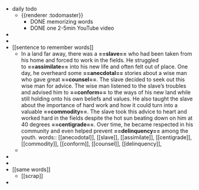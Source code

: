 - daily todo
	- {{renderer :todomaster}}
		- DONE memorizing words
		- DONE one 2-5min YouTube video
-
-
- [[sentence to remember words]]
	- In a land far away, there was a **==slave==** who had been taken from his home and forced to work in the fields. He struggled to **==assimilate==** into his new life and often felt out of place. One day, he overheard some **==anecdotal==** stories about a wise man who gave great **==counsel==**. The slave decided to seek out this wise man for advice. The wise man listened to the slave’s troubles and advised him to **==conform==** to the ways of his new land while still holding onto his own beliefs and values. He also taught the slave about the importance of hard work and how it could turn into a valuable **==commodity==**. The slave took this advice to heart and worked hard in the fields despite the hot sun beating down on him at 40 degrees **==centigrade==**. Over time, he became respected in his community and even helped prevent **==delinquency==** among the youth.
	  words:: [[anecodotal]], [[slave]], [[assimilate]], [[centigrade]], [[commodity]], [[conform]], [[counsel]], [[delinquency]],
	-
-
-
- [[same words]]
	- [[scrap]]
-